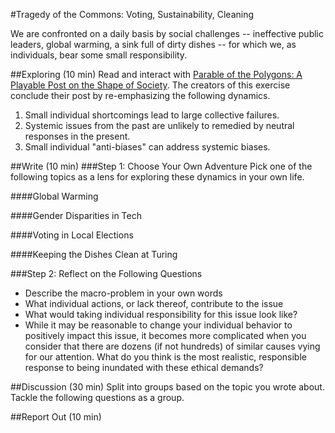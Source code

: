 #Tragedy of the Commons: Voting, Sustainability, Cleaning

We are confronted on a daily basis by social challenges -- ineffective public leaders, global warming, a sink full of dirty dishes -- for which we, as individuals, bear some small responsibility. 



##Exploring (10 min)
Read and interact with [Parable of the Polygons: A Playable Post on the Shape of Society](http://ncase.me/polygons/). The creators of this exercise conclude their post by re-emphasizing the following dynamics. 
1. Small individual shortcomings lead to large collective failures. 
2. Systemic issues from the past are unlikely to remedied by neutral responses in the present.
3. Small individual "anti-biases" can address systemic biases.

##Write (10 min)
###Step 1: Choose Your Own Adventure
Pick one of the following topics as a lens for exploring these dynamics in your own life.

####Global Warming

####Gender Disparities in Tech 

####Voting in Local Elections

####Keeping the Dishes Clean at Turing

###Step 2: Reflect on the Following Questions
* Describe the macro-problem in your own words
* What individual actions, or lack thereof, contribute to the issue
* What would taking individual responsibility for this issue look like?
* While it may be reasonable to change your individual behavior to positively impact this issue, it becomes more complicated when you consider that there are dozens (if not hundreds) of similar causes vying for our attention. What do you think is the most realistic, responsible response to being inundated with these ethical demands?

##Discussion (30 min)
Split into groups based on the topic you wrote about. Tackle the following questions as a group.


##Report Out (10 min)
